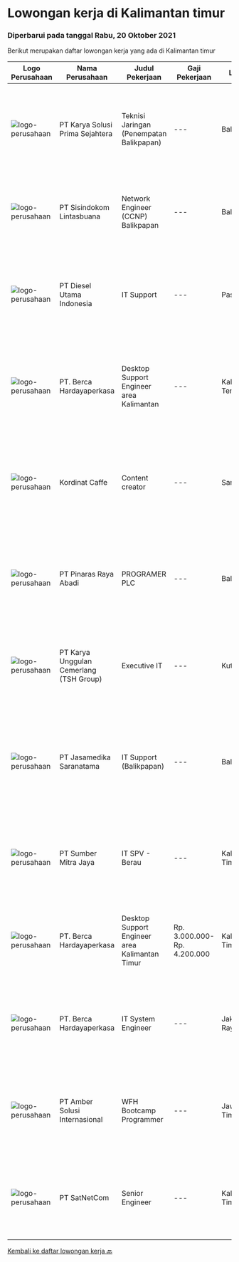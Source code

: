 
  # Lowongan kerja di Kalimantan timur

  ### Diperbarui pada tanggal Rabu, 20 Oktober 2021

  Berikut merupakan daftar lowongan kerja yang ada di Kalimantan timur

  |Logo Perusahaan | Nama Perusahaan | Judul Pekerjaan | Gaji Pekerjaan | Lokasi | Deskripsi | Tanggal diunggah | Pranala |
  | -------------- | --------------- | --------------- | --------- | --------- | -------------- | ------- | ----------- |
  |![logo-perusahaan](https://image-service-cdn.seek.com.au/bb0f2c313297f2db3d497466b95d7da85644edc0/ee4dce1061f3f616224767ad58cb2fc751b8d2dc)|PT Karya Solusi Prima Sejahtera|Teknisi Jaringan (Penempatan Balikpapan)|---|Balikpapan|KUALIFIKASI  Pendidikan minimal SMK Teknik Komputer &amp; Jaringan/ D3 Teknik Telekomunikasi/ S1 Teknik Informatika Memiliki pengetahuan perangkat...|Senin, 18 Oktober 2021|https://www.jobstreet.co.id/id/job/teknisi-jaringan-penempatan-balikpapan-3662296?token=0~cd45c9bc-662e-4999-8233-1bf0e46309df&sectionRank=1&jobId=jobstreet-id-job-3662296|
|![logo-perusahaan](https://image-service-cdn.seek.com.au/0c0f5a8eba28e76548451d3f79868e8a1ac80d4c/ee4dce1061f3f616224767ad58cb2fc751b8d2dc)|PT Sisindokom Lintasbuana|Network Engineer (CCNP) Balikpapan|---|Balikpapan|Job Requirements: Experience at least 3 years Candidate must possess at least a bachelor's degree, computer science/information technology,...|Kamis, 14 Oktober 2021|https://www.jobstreet.co.id/id/job/network-engineer-ccnp-balikpapan-3642728?token=0~cd45c9bc-662e-4999-8233-1bf0e46309df&sectionRank=2&jobId=jobstreet-id-job-3642728|
|![logo-perusahaan](https://image-service-cdn.seek.com.au/c334a5ce239250cf78647979a28a870fde90172d/ee4dce1061f3f616224767ad58cb2fc751b8d2dc)|PT Diesel Utama Indonesia|IT Support|---|Paser|Kualifikasi : Pendidikan minimal D3 Teknik Informatika / Sistem Informasi / Teknik Komputer Pengalaman minimal 2 tahun Usia 26 - 30 tahun Memiliki...|Rabu, 06 Oktober 2021|https://www.jobstreet.co.id/id/job/it-support-3649741?token=0~cd45c9bc-662e-4999-8233-1bf0e46309df&sectionRank=3&jobId=jobstreet-id-job-3649741|
|![logo-perusahaan](https://image-service-cdn.seek.com.au/0c900ac2b5b1a2cf9bee651ce5d069e68ff14c92/ee4dce1061f3f616224767ad58cb2fc751b8d2dc)|PT. Berca Hardayaperkasa|Desktop Support Engineer area Kalimantan|---|Kalimantan Tengah|Responsibilities: Analyzing, diagnosing, and installation to several areas including desktop hardware, operating systems, application software and...|Senin, 04 Oktober 2021|https://www.jobstreet.co.id/id/job/desktop-support-engineer-area-kalimantan-3647291?token=0~cd45c9bc-662e-4999-8233-1bf0e46309df&sectionRank=4&jobId=jobstreet-id-job-3647291|
|![logo-perusahaan](https://us.123rf.com/450wm/pavelstasevich/pavelstasevich1811/pavelstasevich181101027/112815900-stock-vector-no-image-available-icon-flat-vector.jpg?ver=6)|Kordinat Caffe|Content creator|---|Samarinda|Deskripsi Pekerjaan:1. Membuat visual konten tekstil2. Bertanggung jawab atas semua keluaran visual grafis3. Mengumpulkan ide dan data via riset demi...|Senin, 30 Agustus 2021|https://www.jobstreet.co.id/id/job/content-creator-3614179?token=0~cd45c9bc-662e-4999-8233-1bf0e46309df&sectionRank=5&jobId=jobstreet-id-job-3614179|
|![logo-perusahaan](https://image-service-cdn.seek.com.au/3e7e682ddab17698535d57dbda78ce5b8709aa55/ee4dce1061f3f616224767ad58cb2fc751b8d2dc)|PT Pinaras Raya Abadi|PROGRAMER PLC|---|Balikpapan|Tanggung Jawab pekerjaan Programer PLC : Melakukan Programming PLC terutama Merk. Melakukan Pekerjaan Instalasi Peralatan Instrumentasi....|Sabtu, 18 September 2021|https://www.jobstreet.co.id/id/job/programer-plc-3617185?token=0~cd45c9bc-662e-4999-8233-1bf0e46309df&sectionRank=6&jobId=jobstreet-id-job-3617185|
|![logo-perusahaan](https://image-service-cdn.seek.com.au/31bf3b7463dda7b016768aa96dbddf9149e67f52/ee4dce1061f3f616224767ad58cb2fc751b8d2dc)|PT Karya Unggulan Cemerlang (TSH Group)|Executive IT|---|Kutai Barat|Candidate must possess at least a Bachelor's Degree, Computer Science/Information Technology or equivalent. Able to do internet point to point...|Sabtu, 28 Agustus 2021|https://www.jobstreet.co.id/id/job/executive-it-3612876?token=0~cd45c9bc-662e-4999-8233-1bf0e46309df&sectionRank=7&jobId=jobstreet-id-job-3612876|
|![logo-perusahaan](https://image-service-cdn.seek.com.au/7cdc071d90abd96b4cf7706a1694f0662aa509a1/ee4dce1061f3f616224767ad58cb2fc751b8d2dc)|PT Jasamedika Saranatama|IT Support (Balikpapan)|---|Balikpapan|Deskripsi Pekerjaan: Merancang instalasi, konfigurasi, monitoring dan evaluasi infrastruktur IT (Software, Hardware dan jaringan) Meningkatkan...|Sabtu, 04 September 2021|https://www.jobstreet.co.id/id/job/it-support-balikpapan-3610182?token=0~cd45c9bc-662e-4999-8233-1bf0e46309df&sectionRank=8&jobId=jobstreet-id-job-3610182|
|![logo-perusahaan](https://image-service-cdn.seek.com.au/f0ba1595e90ec5243d43e958e1c29680e7a44894/ee4dce1061f3f616224767ad58cb2fc751b8d2dc)|PT Sumber Mitra Jaya|IT SPV - Berau|---|Kalimantan Timur|Requirement: Candidate must possess at least Diploma, Bachelor's Degree in Computer Science/Information Technology or equivalent. Required...|Kamis, 16 September 2021|https://www.jobstreet.co.id/id/job/it-spv-berau-3629911?token=0~cd45c9bc-662e-4999-8233-1bf0e46309df&sectionRank=9&jobId=jobstreet-id-job-3629911|
|![logo-perusahaan](https://image-service-cdn.seek.com.au/0c900ac2b5b1a2cf9bee651ce5d069e68ff14c92/ee4dce1061f3f616224767ad58cb2fc751b8d2dc)|PT. Berca Hardayaperkasa|Desktop Support Engineer area Kalimantan Timur|Rp. 3.000.000-Rp. 4.200.000|Kalimantan Timur|Delivery the implementation and provide PC, Printer, and Networking Analyze and diagnose technical issues and give fast problem resolution Technical...|Jumat, 10 September 2021|https://www.jobstreet.co.id/id/job/desktop-support-engineer-area-kalimantan-timur-3614796?token=0~cd45c9bc-662e-4999-8233-1bf0e46309df&sectionRank=10&jobId=jobstreet-id-job-3614796|
|![logo-perusahaan](https://image-service-cdn.seek.com.au/0c900ac2b5b1a2cf9bee651ce5d069e68ff14c92/ee4dce1061f3f616224767ad58cb2fc751b8d2dc)|PT. Berca Hardayaperkasa|IT System Engineer|---|Jakarta Raya|Requirements: Diploma (D3) / Bachelor Degree (S1) in Information Technology, Computer Science or other relevant fields Effective communication,...|Minggu, 12 September 2021|https://www.jobstreet.co.id/id/job/it-system-engineer-3612002?token=0~cd45c9bc-662e-4999-8233-1bf0e46309df&sectionRank=11&jobId=jobstreet-id-job-3612002|
|![logo-perusahaan](https://us.123rf.com/450wm/pavelstasevich/pavelstasevich1811/pavelstasevich181101027/112815900-stock-vector-no-image-available-icon-flat-vector.jpg?ver=6)|PT Amber Solusi Internasional|WFH Bootcamp Programmer|---|Jawa Timur|If you have intense intellectual curiosity, self-motivated and proactive, you’ll enjoy working every day on our Engineering team. Submit your resume...|Selasa, 24 Agustus 2021|https://www.jobstreet.co.id/id/job/wfh-bootcamp-programmer-3608910?token=0~cd45c9bc-662e-4999-8233-1bf0e46309df&sectionRank=12&jobId=jobstreet-id-job-3608910|
|![logo-perusahaan](https://image-service-cdn.seek.com.au/6108f58b8d52b8e5523830ee4b11d6074377e515/ee4dce1061f3f616224767ad58cb2fc751b8d2dc)|PT SatNetCom|Senior Engineer|---|Kalimantan Timur|Requirements: Has strong leadership Experiences 3 - 5 years for ISP / System Integrator / Internet Industry Good attitude and good communication...|Selasa, 14 September 2021|https://www.jobstreet.co.id/id/job/senior-engineer-3628593?token=0~cd45c9bc-662e-4999-8233-1bf0e46309df&sectionRank=13&jobId=jobstreet-id-job-3628593|


  [Kembali ke daftar lowongan kerja 🔙](../README.md#daftar-lowongan-kerja)
  